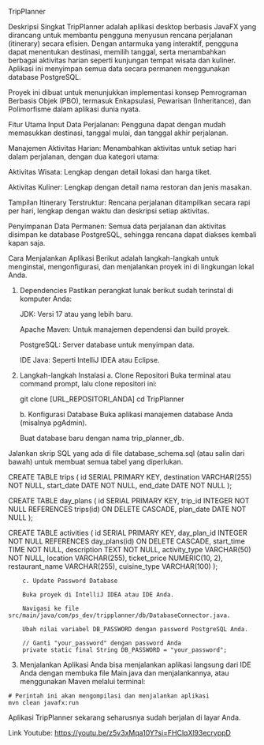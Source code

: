 TripPlanner

Deskripsi Singkat
  TripPlanner adalah aplikasi desktop berbasis JavaFX yang dirancang untuk membantu pengguna menyusun rencana perjalanan (itinerary) secara efisien. Dengan antarmuka yang interaktif, pengguna dapat menentukan destinasi, memilih tanggal, serta menambahkan berbagai aktivitas harian seperti kunjungan tempat wisata dan kuliner. Aplikasi ini menyimpan semua data secara permanen menggunakan database PostgreSQL.

  Proyek ini dibuat untuk menunjukkan implementasi konsep Pemrograman Berbasis Objek (PBO), termasuk Enkapsulasi, Pewarisan (Inheritance), dan Polimorfisme dalam aplikasi dunia nyata.

Fitur Utama
  Input Data Perjalanan: Pengguna dapat dengan mudah memasukkan destinasi, tanggal mulai, dan tanggal akhir perjalanan.

  Manajemen Aktivitas Harian: Menambahkan aktivitas untuk setiap hari dalam perjalanan, dengan dua kategori utama:

  Aktivitas Wisata: Lengkap dengan detail lokasi dan harga tiket.

  Aktivitas Kuliner: Lengkap dengan detail nama restoran dan jenis masakan.

  Tampilan Itinerary Terstruktur: Rencana perjalanan ditampilkan secara rapi per hari, lengkap dengan waktu dan deskripsi setiap aktivitas.

  Penyimpanan Data Permanen: Semua data perjalanan dan aktivitas disimpan ke database PostgreSQL, sehingga rencana dapat diakses kembali kapan saja.

Cara Menjalankan Aplikasi
  Berikut adalah langkah-langkah untuk menginstal, mengonfigurasi, dan menjalankan proyek ini di lingkungan lokal Anda.

  1. Dependencies
      Pastikan perangkat lunak berikut sudah terinstal di komputer Anda:

      JDK: Versi 17 atau yang lebih baru.

      Apache Maven: Untuk manajemen dependensi dan build proyek.

      PostgreSQL: Server database untuk menyimpan data.

      IDE Java: Seperti IntelliJ IDEA atau Eclipse.

  2. Langkah-langkah Instalasi
        a. Clone Repositori
        Buka terminal atau command prompt, lalu clone repositori ini:

        git clone [URL_REPOSITORI_ANDA]
        cd TripPlanner

        b. Konfigurasi Database
        Buka aplikasi manajemen database Anda (misalnya pgAdmin).

        Buat database baru dengan nama trip_planner_db.

Jalankan skrip SQL yang ada di file database_schema.sql (atau salin dari bawah) untuk membuat semua tabel yang diperlukan.

CREATE TABLE trips (
    id SERIAL PRIMARY KEY,
    destination VARCHAR(255) NOT NULL,
    start_date DATE NOT NULL,
    end_date DATE NOT NULL
);

CREATE TABLE day_plans (
    id SERIAL PRIMARY KEY,
    trip_id INTEGER NOT NULL REFERENCES trips(id) ON DELETE CASCADE,
    plan_date DATE NOT NULL
);

CREATE TABLE activities (
    id SERIAL PRIMARY KEY,
    day_plan_id INTEGER NOT NULL REFERENCES day_plans(id) ON DELETE CASCADE,
    start_time TIME NOT NULL,
    description TEXT NOT NULL,
    activity_type VARCHAR(50) NOT NULL,
    location VARCHAR(255),
    ticket_price NUMERIC(10, 2),
    restaurant_name VARCHAR(255),
    cuisine_type VARCHAR(100)
);

        c. Update Password Database

        Buka proyek di IntelliJ IDEA atau IDE Anda.

        Navigasi ke file src/main/java/com/ps_dev/tripplanner/db/DatabaseConnector.java.

        Ubah nilai variabel DB_PASSWORD dengan password PostgreSQL Anda.

        // Ganti "your_password" dengan password Anda
        private static final String DB_PASSWORD = "your_password"; 

  3. Menjalankan Aplikasi
    Anda bisa menjalankan aplikasi langsung dari IDE Anda dengan membuka file Main.java dan menjalankannya, atau menggunakan Maven melalui terminal:

    # Perintah ini akan mengompilasi dan menjalankan aplikasi
    mvn clean javafx:run

Aplikasi TripPlanner sekarang seharusnya sudah berjalan di layar Anda.

Link Youtube: https://youtu.be/z5v3xMqa10Y?si=FHClqXl93ecrvppD
